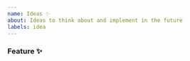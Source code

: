 ```yaml
---
name: Ideas ✨
about: Ideas to think about and implement in the future
labels: idea
---
```


### Feature ✨

